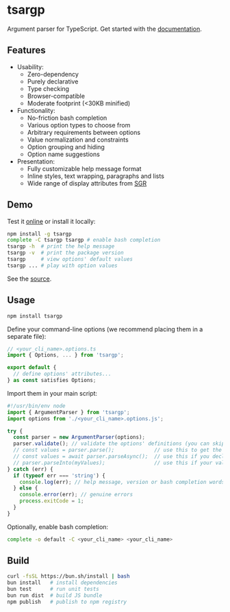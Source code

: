 # tsargp

Argument parser for TypeScript. Get started with the [documentation](https://trulysimple.dev/tsargp/docs).

## Features

- Usability:
  - Zero-dependency
  - Purely declarative
  - Type checking
  - Browser-compatible
  - Moderate footprint (<30KB minified)
- Functionality:
  - No-friction bash completion
  - Various option types to choose from
  - Arbitrary requirements between options
  - Value normalization and constraints
  - Option grouping and hiding
  - Option name suggestions
- Presentation:
  - Fully customizable help message format
  - Inline styles, text wrapping, paragraphs and lists
  - Wide range of display attributes from [SGR]

## Demo

Test it [online](https://trulysimple.dev/tsargp/demo) or install it locally:

```sh
npm install -g tsargp
complete -C tsargp tsargp # enable bash completion
tsargp -h  # print the help message
tsargp -v  # print the package version
tsargp     # view options' default values
tsargp ... # play with option values
```

See the [source](examples/demo.options.ts).

## Usage

```sh
npm install tsargp
```

Define your command-line options (we recommend placing them in a separate file):

```ts
// <your_cli_name>.options.ts
import { Options, ... } from 'tsargp';

export default {
  // define options' attributes...
} as const satisfies Options;
```

Import them in your main script:

```ts
#!/usr/bin/env node
import { ArgumentParser } from 'tsargp';
import options from './<your_cli_name>.options.js';

try {
  const parser = new ArgumentParser(options);
  parser.validate(); // validate the options' definitions (you can skip this in production)
  // const values = parser.parse();             // use this to get the options' values
  // const values = await parser.parseAsync();  // use this if you declare async function options
  // parser.parseInto(myValues);                // use this if your values are enclosed in a class
} catch (err) {
  if (typeof err === 'string') {
    console.log(err); // help message, version or bash completion words
  } else {
    console.error(err); // genuine errors
    process.exitCode = 1;
  }
}
```

Optionally, enable bash completion:

```sh
complete -o default -C <your_cli_name> <your_cli_name>
```

## Build

```sh
curl -fsSL https://bun.sh/install | bash
bun install   # install dependencies
bun test      # run unit tests
bun run dist  # build JS bundle
npm publish   # publish to npm registry
```

[SGR]: https://www.wikiwand.com/en/ANSI_escape_code#SGR_(Select_Graphic_Rendition)_parameters

